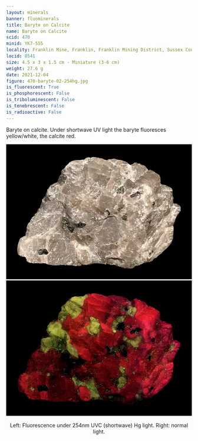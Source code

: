 ```yaml
---
layout: minerals
banner: fluominerals
title: Baryte on Calcite
name: Baryte on Calcite
scid: 470
minid: YK7-555
locality: Franklin Mine, Franklin, Franklin Mining District, Sussex County, New Jersey, USA
locid: 8541
size: 4.5 x 3 x 1.5 cm - Miniature (3-6 cm)
weight: 27.6 g
date: 2021-12-04
figure: 470-baryte-02-254hg.jpg
is_fluorescent: True
is_phosphorescent: False
is_triboluminescent: False
is_tenebrescent: False
is_radioactive: False
---
```

Baryte on calcite. Under shortwave UV light the baryte fluoresces yellow/white, the calcite red.

<figure style='text-align:center; margin:0 auto; width:100%;'>
 <div class='image-slider'>
  <img src='/img/minerals/470-baryte-01-visible.jpg'>
  <div class='image-slider-image'>
   <img src='/img/minerals/470-baryte-02-254hg.jpg'>
   <div class='image-slider-dot'></div>
  </div>
 </div>
 <figcaption style='padding:1em 0 2em'>Left: Fluorescence under 254nm UVC (shortwave) Hg light. Right: normal light.</figcaption>
</figure>

